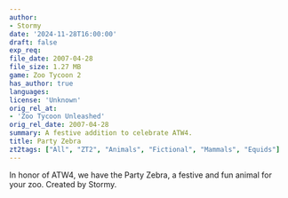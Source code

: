 ```yaml
---
author:
- Stormy
date: '2024-11-28T16:00:00'
draft: false
exp_req:
file_date: 2007-04-28
file_size: 1.27 MB
game: Zoo Tycoon 2
has_author: true
languages:
license: 'Unknown'
orig_rel_at:
- 'Zoo Tycoon Unleashed'
orig_rel_date: 2007-04-28
summary: A festive addition to celebrate ATW4.
title: Party Zebra
zt2tags: ["All", "ZT2", "Animals", "Fictional", "Mammals", "Equids"]
---
```

In honor of ATW4, we have the Party Zebra, a festive and fun animal for your zoo. Created by Stormy.
